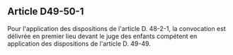 Article D49-50-1
----
Pour l'application des dispositions de l'article D. 48-2-1, la convocation est
délivrée en premier lieu devant le juge des enfants compétent en application des
dispositions de l'article D. 49-49.
